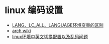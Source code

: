 # linux 编码设置

* [LANG、LC_ALL、LANGUAGE环境变量的区别](https://blog.csdn.net/mikyz/article/details/74004504?utm_source=blogxgwz1)
* [arch wiki](https://wiki.archlinux.org/index.php/Localization/Simplified_Chinese_(%E7%AE%80%E4%BD%93%E4%B8%AD%E6%96%87)#.E5.90.AF.E7.94.A8.E4.B8.AD.E6.96.87locale)
* [linux环境中英文切换配置以及乱码问题](https://blog.csdn.net/gatieme/article/details/50991584)
